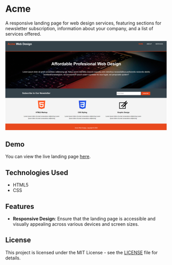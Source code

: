 # Acme

A responsive landing page for web design services, featuring sections for newsletter subscription, information about your company, and a list of services offered.

![Acme Landing Page Preview](https://github.com/somayehva/Acme/blob/main/Acme.png)

## Demo

You can view the live landing page [here](http://somayeh.me/acme/).

## Technologies Used

- HTML5
- CSS

## Features

- **Responsive Design**: Ensure that the landing page is accessible and visually appealing across various devices and screen sizes.

## License

This project is licensed under the MIT License - see the [LICENSE](LICENSE) file for details.
